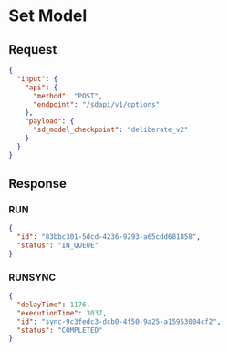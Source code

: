 # Set Model

## Request

```json
{
  "input": {
    "api": {
      "method": "POST",
      "endpoint": "/sdapi/v1/options"
    },
    "payload": {
      "sd_model_checkpoint": "deliberate_v2"
    }
  }
}
```

## Response

### RUN

```json
{
  "id": "83bbc301-5dcd-4236-9293-a65cdd681858",
  "status": "IN_QUEUE"
}
```

### RUNSYNC

```json
{
  "delayTime": 1176,
  "executionTime": 3037,
  "id": "sync-9c3fedc3-dcb0-4f50-9a25-a15953004cf2",
  "status": "COMPLETED"
}
```